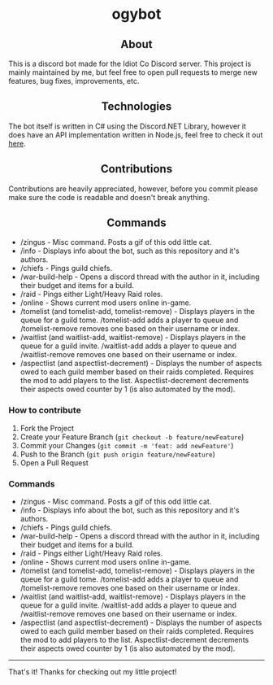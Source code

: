 ﻿<h1 align="center"> ogybot </h1>

<h2 align="center"> About </h2>

This is a discord bot made for the Idiot Co Discord server. This project is mainly maintained by me, but feel free to
open pull requests to merge new features, bug fixes, improvements, etc.


<h2 align="center"> Technologies </h2>

The bot itself is written in C# using the Discord.NET Library, however it does have an API implementation written in
Node.js, feel free to check it out <a href="https://github.com/ezlixp/ico_server" target="_blank">here</a>.


<h2 align="center"> Contributions </h2>

Contributions are heavily appreciated, however, before you commit please make sure the code is readable and doesn't
break anything.

<h2 align="center"> Commands </h2>

- /zingus - Misc command. Posts a gif of this odd little cat.
- /info - Displays info about the bot, such as this repository and it's authors.
- /chiefs - Pings guild chiefs.
- /war-build-help - Opens a discord thread with the author in it, including their budget and items for a build.
- /raid - Pings either Light/Heavy Raid roles.
- /online - Shows current mod users online in-game.
- /tomelist (and tomelist-add, tomelist-remove) - Displays players in the queue for a guild tome. /tomelist-add adds a
  player to queue and /tomelist-remove removes one based on their username or index.
- /waitlist (and waitlist-add, waitlist-remove) - Displays players in the queue for a guild invite. /waitlist-add adds a
  player to queue and /waitlist-remove removes one based on their username or index.
- /aspectlist (and aspectlist-decrement) - Displays the number of aspects owed to each guild member based on their raids
  completed. Requires the mod to add players to the list. Aspectlist-decrement decrements their aspects owed counter by
  1 (is also automated by the mod).

<h3> How to contribute </h3>

1. Fork the Project
2. Create your Feature Branch (`git checkout -b feature/newFeature`)
3. Commit your Changes (`git commit -m 'feat: add newFeature'`)
4. Push to the Branch (`git push origin feature/newFeature`)
5. Open a Pull Request

<h3> Commands </h3>

- /zingus - Misc command. Posts a gif of this odd little cat.
- /info - Displays info about the bot, such as this repository and it's authors.
- /chiefs - Pings guild chiefs.
- /war-build-help - Opens a discord thread with the author in it, including their budget and items for a build.
- /raid - Pings either Light/Heavy Raid roles.
- /online - Shows current mod users online in-game.
- /tomelist (and tomelist-add, tomelist-remove) - Displays players in the queue for a guild tome. /tomelist-add adds a
  player to queue and /tomelist-remove removes one based on their username or index.
- /waitlist (and waitlist-add, waitlist-remove) - Displays players in the queue for a guild invite. /waitlist-add adds a
  player to queue and /waitlist-remove removes one based on their username or index.
- /aspectlist (and aspectlist-decrement) - Displays the number of aspects owed to each guild member based on their raids
  completed. Requires the mod to add players to the list. Aspectlist-decrement decrements their aspects owed counter by
  1 (is also automated by the mod).

<hr>

That's it! Thanks for checking out my little project!